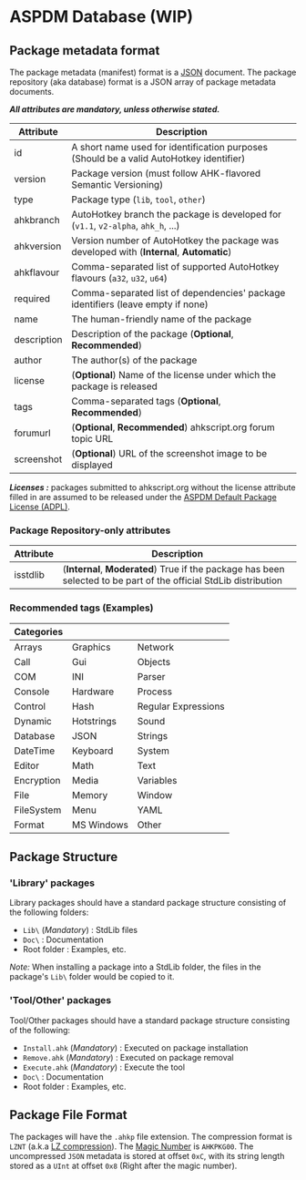 ASPDM Database (WIP)
====================

Package metadata format
-----------------------

The package metadata (manifest) format is a [JSON](http://www.json.org/) document. The package repository (aka database) format is a JSON array of package metadata documents.

_**All attributes are mandatory, unless otherwise stated.**_

| Attribute     | Description                                                                                |
|---------------|--------------------------------------------------------------------------------------------|
| id            | A short name used for identification purposes (Should be a valid AutoHotkey identifier)    |
| version       | Package version (must follow AHK-flavored Semantic Versioning)                             |
| type          | Package type (`lib`, `tool`, `other`)                                                      |
| ahkbranch     | AutoHotkey branch the package is developed for (`v1.1`, `v2-alpha`, `ahk_h`, ...)          |
| ahkversion    | Version number of AutoHotkey the package was developed with (**Internal**, **Automatic**)  |
| ahkflavour    | Comma-separated list of supported AutoHotkey flavours (`a32`, `u32`, `u64`)                |
| required      | Comma-separated list of dependencies' package identifiers (leave empty if none)            |
| name          | The human-friendly name of the package                                                     |
| description   | Description of the package (**Optional**, **Recommended**)                                 |
| author        | The author(s) of the package                                                               |
| license       | (**Optional**) Name of the license under which the package is released                     |
| tags          | Comma-separated tags (**Optional**, **Recommended**)                                       |
| forumurl      | (**Optional**, **Recommended**) ahkscript.org forum topic URL                              |
| screenshot    | (**Optional**) URL of the screenshot image to be displayed                                 |

_**Licenses :**_ packages submitted to ahkscript.org without the license attribute filled in are assumed to be released under the [ASPDM Default Package License (ADPL)](License.md).

### Package Repository-only attributes

| Attribute     | Description                                                                                                         |
|---------------|---------------------------------------------------------------------------------------------------------------------|
| isstdlib      | (**Internal**, **Moderated**) True if the package has been selected to be part of the official StdLib distribution  |

### Recommended tags (Examples)

| Categories  |             |                      |
|-------------|-------------|----------------------|
| Arrays      | Graphics    | Network              |
| Call        | Gui         | Objects              |
| COM         | INI         | Parser               |
| Console     | Hardware    | Process              |
| Control     | Hash        | Regular Expressions  |
| Dynamic     | Hotstrings  | Sound                |
| Database    | JSON        | Strings              |
| DateTime    | Keyboard    | System               |
| Editor      | Math        | Text                 |
| Encryption  | Media       | Variables            |
| File        | Memory      | Window               |
| FileSystem  | Menu        | YAML                 |
| Format      | MS Windows  | Other                |

Package Structure
-------------------

### 'Library' packages

Library packages should have a standard package structure consisting of the following folders:

- `Lib\` (*Mandatory*) : StdLib files
- `Doc\` : Documentation
- Root folder : Examples, etc.

_Note:_ When installing a package into a StdLib folder, the files in the package's `Lib\` folder would be copied to it.

### 'Tool/Other' packages

Tool/Other packages should have a standard package structure consisting of the following:

- `Install.ahk` (*Mandatory*) : Executed on package installation
- `Remove.ahk` (*Mandatory*) : Executed on package removal
- `Execute.ahk` (*Mandatory*) : Execute the tool
- `Doc\` : Documentation
- Root folder : Examples, etc.

Package File Format
-------------------

The packages will have the `.ahkp` file extension.
The compression format is `LZNT` (a.k.a [LZ compression](http://msdn.microsoft.com/library/ff552127)).
The [Magic Number](https://en.wikipedia.org/wiki/Magic_number_(programming)) is `AHKPKG00`.
The uncompressed `JSON` metadata is stored at offset `0xC`, with its string length stored as a `UInt` at offset `0x8` (Right after the magic number).
